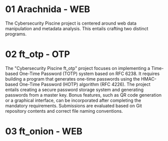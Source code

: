 # 01 Arachnida - WEB

The Cybersecurity Piscine project is centered around web data manipulation and metadata analysis. This entails crafting two distinct programs.

# 02 ft_otp - OTP

The "Cybersecurity Piscine ft_otp" project focuses on implementing a Time-based One-Time Password (TOTP) system based on RFC 6238. It requires building a program that generates one-time passwords using the HMAC-based One-Time Password (HOTP) algorithm (RFC 4226). The project entails creating a secure password storage system and generating passwords from a master key. Bonus features, such as QR code generation or a graphical interface, can be incorporated after completing the mandatory requirements. Submissions are evaluated based on Git repository contents and correct file naming conventions.

# 03 ft_onion - WEB
